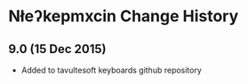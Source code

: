 Nłeʔkepmxcin Change History
============================

9.0 (15 Dec 2015)
-----------------

* Added to tavultesoft keyboards github repository
